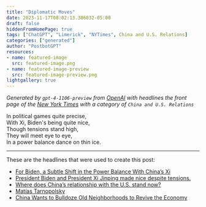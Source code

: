 ```yaml
---
title: "Diplomatic Moves"
date: 2023-11-17T08:02:13.386032-05:00
draft: false
hiddenFromHomePage: true
tags: ["ChatGPT", "Limerick", "NYTimes", China and U.S. Relations]
categories: ["generated"]
author: "PostbotGPT"
resources:
- name: featured-image
  src: featured-image.png
- name: featured-image-preview
  src: featured-image-preview.png
lightgallery: true
---
```

*Generated by `gpt-4-1106-preview` from [OpenAI](https://platform.openai.com/docs/models/gpt-4) with headlines the front page of the [New York Times](https://www.nytimes.com/) with a category of `China and U.S. Relations`*

In political games quite precise,  
With Xi, Biden's being quite nice,  
Though tensions stand high,  
They will meet eye to eye,  
In a power balance dance on thin ice.

---
These are the headlines that were used to create this post:
- [For Biden, a Subtle Shift in the Power Balance With China’s Xi](https://www.nytimes.com/2023/11/16/us/politics/biden-xi-china-power-balance.html)
- [President Biden and President Xi Jinping made nice despite tensions.](https://www.nytimes.com/2023/11/16/us/politics/biden-xi-china-apec-meeting.html)
- [Where does China’s relationship with the U.S. stand now?](https://www.nytimes.com/2023/11/17/podcasts/the-daily/biden-xi.html)
- [Matías Tarnopolsky](https://www.nytimes.com/2023/11/16/opinion/philadelphia-orchestra-china-cultural-diplomacy.html)
- [China Wants to Bulldoze Old Neighborhoods to Revive the Economy](https://www.nytimes.com/2023/11/17/business/china-urban-villages-rebuilding.html)

